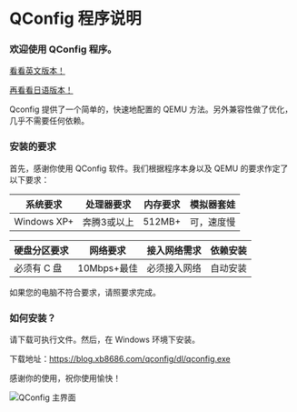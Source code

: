 QConfig 程序说明
===

### 欢迎使用 QConfig 程序。

[看看英文版本！](https://gitee.com/steve372/nya-software/blob/master/README_EN.md "求白嫖吖 English README")

[再看看日语版本！](https://gitee.com/steve372/nya-software/blob/master/README_JP.md "求白嫖吖 Japanese README")

Qconfig 提供了一个简单的，快速地配置的 QEMU 方法。另外兼容性做了优化，几乎不需要任何依赖。

### 安装的要求

首先，感谢你使用 QConfig 软件。我们根据程序本身以及 QEMU 的要求作定了以下要求：

| 系统要求        | 处理器要求 | 内存要求   | 模拟器套娃 |
|-------------|--------|--------|-------|
| Windows XP+ | 奔腾3或以上 | 512MB+ | 可，速度慢 |

| 硬盘分区要求  | 网络要求      | 接入网络需求 | 依赖安装 |
|---------|-----------|--------|------|
| 必须有 C 盘 | 10Mbps+最佳 | 必须接入网络 | 自动安装 |


如果您的电脑不符合要求，请照要求完成。

### 如何安装？

请下载可执行文件。然后，在 Windows 环境下安装。

下载地址：https://blog.xb8686.com/qconfig/dl/qconfig.exe

感谢你的使用，祝你使用愉快！



![QConfig 主界面](https://images.gitee.com/uploads/images/2021/1006/142601_91d5aa68_7969365.png "18A22F06746A198C939F7C3C9555780C.png")